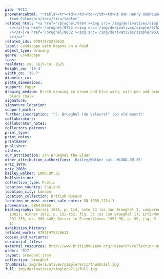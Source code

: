 ```yaml
---
pid: '9711'
provenancehtml: "<table><tr><td></td><td></td><td>Rt Hon Henry Hobhouse</td></tr><tr><td>1935</td><td></td><td>Purchased
  from Colnaghi</td></tr></table>"
related_html: "<a href='/brughel/9784'><img src='/img/derivatives/simple/9784/thumbnail.jpg'
  /></a>|<a href='/brughel/9752'><img src='/img/derivatives/simple/9752/thumbnail.jpg'
  /></a>|<a href='/brughel/9632'><img src='/img/derivatives/simple/9632/thumbnail.jpg'
  /></a>"
related_ids: 9784|9752|9632
label: Landscape with Wagons on a Road
object_type: Drawing
genre: Landscape
tags:
realdate: ca. 1615-ca. 1625
height_cm: '19.4'
width_cm: '30.7'
diameter_cm:
plate_dimensions:
support: Paper
drawing_medium: Brush drawing in brown and blue wash, with pen and brown ink, over
  black chalk
signature:
signature_location:
support_marks:
further_inscription: '"J. Brueghel (de velours)" (on old mount)'
collaborators:
collaborator_notes:
collectors_patrons:
print_type:
print_notes:
printmaker:
publisher:
states:
our_attribution: Jan Brueghel the Elder
other_attribution_authorities: 'Bailey/Walker cat. #LOND.BM.35'
ertz_1979:
ertz_2008:
bailey_walker: LOND.BM.35
hollstein_no:
collection_type: Public
location_country: England
location_city: London
location_collection: British Museum
location_or_most_recent_sale_notes: RN 1935,1214.3
provenance: 6864|6865
bibliography: Gerszi 1965, p. 114, note 53 (as Jan Brueghel I, compared to Budapest
  1302); Winner 1972, p. 151-152, fig. 33 (as Jan Brueghel I); Ertz/Momper 1986, p.
  231-256, nr. 389-448; Gerszi in Essen/Vienna 1997-98, p. 39, fig. 9 (as Jan Brueghel
  I)
exhibition_history:
related_works: 9784|9752|9632
copies_and_variants:
curatorial_files:
external_resources: http://www.britishmuseum.org/research/collection_online/collection_object_details.aspx?objectId=712253&partId=1&searchText=brueghel&view=list&page=1
order: '017'
layout: brueghel_item
collection: brueghel
thumbnail: img/derivatives/simple/9711/thumbnail.jpg
full: img/derivatives/simple/9711/full.jpg
---
```

